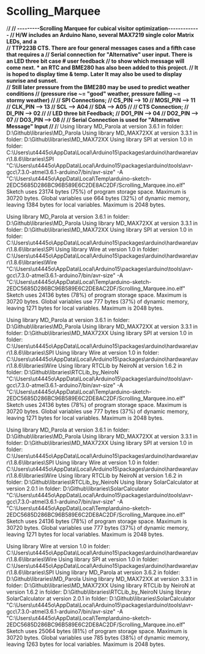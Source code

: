 # Scolling_Marquee
/********************************************************************************/
//  ---------Scrolling Marquee for cubical visitor optimization------------- 
//  H/W includes an Arduino Nano, several MAX7219 single color Matrix LEDs, and a  
//  TTP223B CTS.  There are four general messages cases and a fifth case that requires a 
//  Serial connection for "Alternative" user input.  There is an LED three bit case # user feedback 
//  to show which message will come next. * an RTC and BME280 has also been added to this project. 
//  It is hoped to display time & temp.  Later It may also be used to display sunrise and sunset.  
//  Still later pressure from the BME280 may be used to predict weather conditions 
//  (pressure rise ~= "good" weather, pressure falling ~= stormy weather)
// 
//    SPI Connections;
//      CS_PIN     --> 10
//      MOSI_PIN   --> 11
//      CLK_PIN    --> 13
//  	SCL        --> A04
//  	SDA        --> A05
//
//    CTS Connection;
//      DI_PIN     --> 02
//
//    LED three bit Feedback;
//      DO1_PIN    --> 04
//      DO2_PIN    --> 07
//      DO3_PIN    --> 08
//
//  Serial Connection is used for "Alternative Message" Input
//
/********************************************************************************/
Using library MD_Parola at version 3.6.1 in folder: D:\Github\libraries\MD_Parola 
Using library MD_MAX72XX at version 3.3.1 in folder: D:\Github\libraries\MD_MAX72XX 
Using library SPI at version 1.0 in folder: C:\Users\ut4445o\AppData\Local\Arduino15\packages\arduino\hardware\avr\1.8.6\libraries\SPI 
"C:\\Users\\ut4445o\\AppData\\Local\\Arduino15\\packages\\arduino\\tools\\avr-gcc\\7.3.0-atmel3.6.1-arduino7/bin/avr-size" -A "C:\\Users\\ut4445o\\AppData\\Local\\Temp\\arduino-sketch-2EDC5685D286BC96B589E6C2DE8AC2DF/Scrolling_Marquee.ino.elf"
Sketch uses 23174 bytes (75%) of program storage space. Maximum is 30720 bytes.
Global variables use 664 bytes (32%) of dynamic memory, leaving 1384 bytes for local variables. Maximum is 2048 bytes.

Using library MD_Parola at version 3.6.1 in folder: D:\Github\libraries\MD_Parola 
Using library MD_MAX72XX at version 3.3.1 in folder: D:\Github\libraries\MD_MAX72XX 
Using library SPI at version 1.0 in folder: C:\Users\ut4445o\AppData\Local\Arduino15\packages\arduino\hardware\avr\1.8.6\libraries\SPI 
Using library Wire at version 1.0 in folder: C:\Users\ut4445o\AppData\Local\Arduino15\packages\arduino\hardware\avr\1.8.6\libraries\Wire 
"C:\\Users\\ut4445o\\AppData\\Local\\Arduino15\\packages\\arduino\\tools\\avr-gcc\\7.3.0-atmel3.6.1-arduino7/bin/avr-size" -A "C:\\Users\\ut4445o\\AppData\\Local\\Temp\\arduino-sketch-2EDC5685D286BC96B589E6C2DE8AC2DF/Scrolling_Marquee.ino.elf"
Sketch uses 24136 bytes (78%) of program storage space. Maximum is 30720 bytes.
Global variables use 777 bytes (37%) of dynamic memory, leaving 1271 bytes for local variables. Maximum is 2048 bytes.

Using library MD_Parola at version 3.6.1 in folder: D:\Github\libraries\MD_Parola 
Using library MD_MAX72XX at version 3.3.1 in folder: D:\Github\libraries\MD_MAX72XX 
Using library SPI at version 1.0 in folder: C:\Users\ut4445o\AppData\Local\Arduino15\packages\arduino\hardware\avr\1.8.6\libraries\SPI 
Using library Wire at version 1.0 in folder: C:\Users\ut4445o\AppData\Local\Arduino15\packages\arduino\hardware\avr\1.8.6\libraries\Wire 
Using library RTCLib by NeiroN at version 1.6.2 in folder: D:\Github\libraries\RTCLib_by_NeiroN 
"C:\\Users\\ut4445o\\AppData\\Local\\Arduino15\\packages\\arduino\\tools\\avr-gcc\\7.3.0-atmel3.6.1-arduino7/bin/avr-size" -A "C:\\Users\\ut4445o\\AppData\\Local\\Temp\\arduino-sketch-2EDC5685D286BC96B589E6C2DE8AC2DF/Scrolling_Marquee.ino.elf"
Sketch uses 24136 bytes (78%) of program storage space. Maximum is 30720 bytes.
Global variables use 777 bytes (37%) of dynamic memory, leaving 1271 bytes for local variables. Maximum is 2048 bytes.

Using library MD_Parola at version 3.6.1 in folder: D:\Github\libraries\MD_Parola 
Using library MD_MAX72XX at version 3.3.1 in folder: D:\Github\libraries\MD_MAX72XX 
Using library SPI at version 1.0 in folder: C:\Users\ut4445o\AppData\Local\Arduino15\packages\arduino\hardware\avr\1.8.6\libraries\SPI 
Using library Wire at version 1.0 in folder: C:\Users\ut4445o\AppData\Local\Arduino15\packages\arduino\hardware\avr\1.8.6\libraries\Wire 
Using library RTCLib by NeiroN at version 1.6.2 in folder: D:\Github\libraries\RTCLib_by_NeiroN 
Using library SolarCalculator at version 2.0.1 in folder: D:\Github\libraries\SolarCalculator 
"C:\\Users\\ut4445o\\AppData\\Local\\Arduino15\\packages\\arduino\\tools\\avr-gcc\\7.3.0-atmel3.6.1-arduino7/bin/avr-size" -A "C:\\Users\\ut4445o\\AppData\\Local\\Temp\\arduino-sketch-2EDC5685D286BC96B589E6C2DE8AC2DF/Scrolling_Marquee.ino.elf"
Sketch uses 24136 bytes (78%) of program storage space. Maximum is 30720 bytes.
Global variables use 777 bytes (37%) of dynamic memory, leaving 1271 bytes for local variables. Maximum is 2048 bytes.

Using library Wire at version 1.0 in folder: C:\Users\ut4445o\AppData\Local\Arduino15\packages\arduino\hardware\avr\1.8.6\libraries\Wire 
Using library SPI at version 1.0 in folder: C:\Users\ut4445o\AppData\Local\Arduino15\packages\arduino\hardware\avr\1.8.6\libraries\SPI 
Using library MD_Parola at version 3.6.2 in folder: D:\Github\libraries\MD_Parola 
Using library MD_MAX72XX at version 3.3.1 in folder: D:\Github\libraries\MD_MAX72XX 
Using library RTCLib by NeiroN at version 1.6.2 in folder: D:\Github\libraries\RTCLib_by_NeiroN 
Using library SolarCalculator at version 2.0.1 in folder: D:\Github\libraries\SolarCalculator 
"C:\\Users\\ut4445o\\AppData\\Local\\Arduino15\\packages\\arduino\\tools\\avr-gcc\\7.3.0-atmel3.6.1-arduino7/bin/avr-size" -A "C:\\Users\\ut4445o\\AppData\\Local\\Temp\\arduino-sketch-2EDC5685D286BC96B589E6C2DE8AC2DF/Scrolling_Marquee.ino.elf"
Sketch uses 25064 bytes (81%) of program storage space. Maximum is 30720 bytes.
Global variables use 785 bytes (38%) of dynamic memory, leaving 1263 bytes for local variables. Maximum is 2048 bytes.
